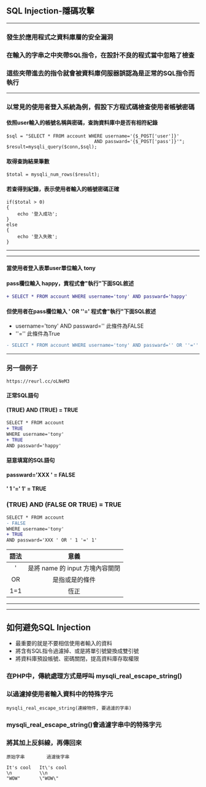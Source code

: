 ## SQL Injection-隱碼攻擊
***
### 發生於應用程式之資料庫層的安全漏洞
### 在輸入的字串之中夾帶SQL指令，在設計不良的程式當中忽略了檢查
### 這些夾帶進去的指令就會被資料庫伺服器誤認為是正常的SQL指令而執行 
***
### 以常見的使用者登入系統為例，假設下方程式碼檢查使用者帳號密碼
#### 依照user輸入的帳號名稱與密碼，查詢資料庫中是否有相符紀錄
```
$sql = "SELECT * FROM account WHERE username='{$_POST['user']}'
							  	AND	passward='{$_POST['pass']}'";
$result=mysqli_query($conn,$sql);
```
#### 取得查詢結果筆數
```
$total = mysqli_num_rows($result);
```
#### 若查得到紀錄，表示使用者輸入的帳號密碼正確
```
if($total > 0)
{
	echo '登入成功';
}
else
{
	echo '登入失敗';
}
```

***
***

#### 當使用者登入表單user單位輸入 tony 
#### pass欄位輸入 happy，責程式會"執行"下面SQL敘述
```diff
+ SELECT * FROM account WHERE username='tony' AND passward='happy'
```
#### 但使用者在pass欄位輸入 ' OR ''=' 程式會"執行"下面SQL敘述
* username='tony' AND passward='' 此條件為FALSE
* ''='' 此條件為True
```diff
- SELECT * FROM account WHERE username='tony' AND passward='' OR ''=''
```

***

### 另一個例子
```
https://reurl.cc/oLNeM3
```
#### 正常SQL語句
#### (TRUE) AND (TRUE) = TRUE
```diff
SELECT * FROM account 
+ TRUE
WHERE username='tony' 
+ TRUE
AND passward='happy'
```
#### 惡意填寫的SQL語句
#### passward='XXX ' = FALSE
#### ' 1 '=' 1' = TRUE
### (TRUE) AND (FALSE OR TRUE) = TRUE
```diff
SELECT * FROM account 
- FALSE
WHERE username='tony' 
+ TRUE
AND passward='XXX ' OR ' 1 '=' 1'
```
|語法	|意義|
|:-:	|:-:|
|'		|是將 name 的 input 方塊內容關閉|
|OR		|是指或是的條件|
|1=1	|恆正|

***
***

## 如何避免SQL Injection
* 最重要的就是不要相信使用者輸入的資料
* 將含有SQL指令過濾掉、或是將單引號變換成雙引號
* 將資料庫預設帳號、密碼關閉，提高資料庫存取權限

### 在PHP中，傳統處理方式是呼叫 mysqli_real_escape_string()
### 以過濾掉使用者輸入資料中的特殊字元
```
mysqli_real_escape_string(連線物件, 要過濾的字串)
```

### mysqli_real_escape_string()會過濾字串中的特殊字元
### 將其加上反斜線，再傳回來
```
原始字串		過濾後字串
   
It's cool	It\'s cool
\n			\\n
"WOW"		\"WOW\"
```

